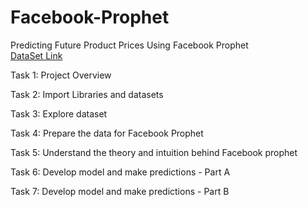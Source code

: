 # Facebook-Prophet
Predicting Future Product Prices Using Facebook Prophet<br>
[DataSet Link](https://drive.google.com/file/d/1Ri3ao9dkNXO8eK8U-hV_rk0Gz7zbe4Uk/view?usp=share_link)

Task 1: Project Overview

Task 2: Import Libraries and datasets

Task 3: Explore dataset

Task 4: Prepare the data for Facebook Prophet

Task 5: Understand the theory and intuition behind Facebook prophet 

Task 6: Develop model and make predictions - Part A

Task 7: Develop model and make predictions - Part B

